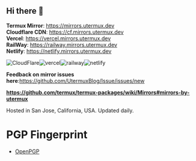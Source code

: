 ## Hi there 👋

**Termux Mirror**: https://mirrors.utermux.dev  
**Cloudflare CDN**: https://cf.mirrors.utermux.dev  
**Vercel**: https://vercel.mirrors.utermux.dev   
**RailWay**: https://railway.mirrors.utermux.dev   
**Netlify**: https://netlify.mirrors.utermux.dev  

![CloudFlare](https://avatars.githubusercontent.com/u/314135?s=100&v=4)![vercel](https://avatars.githubusercontent.com/u/14985020?s=100&v=4)![railway](https://avatars.githubusercontent.com/u/66716858?s=100&v=4)![netlify](https://avatars.githubusercontent.com/u/7892489?s=100&v=4)

**Feedback on mirror issues here**:https://github.com/UtermuxBlog/Issue/issues/new  

**https://github.com/termux/termux-packages/wiki/Mirrors#mirrors-by-utermux**

Hosted in San Jose, California, USA. Updated daily.

# PGP Fingerprint

* [OpenPGP](https://keys.openpgp.org/vks/v1/by-fingerprint/0232FF43805EB9C557B6EF43CAABE459FE4A7128)
